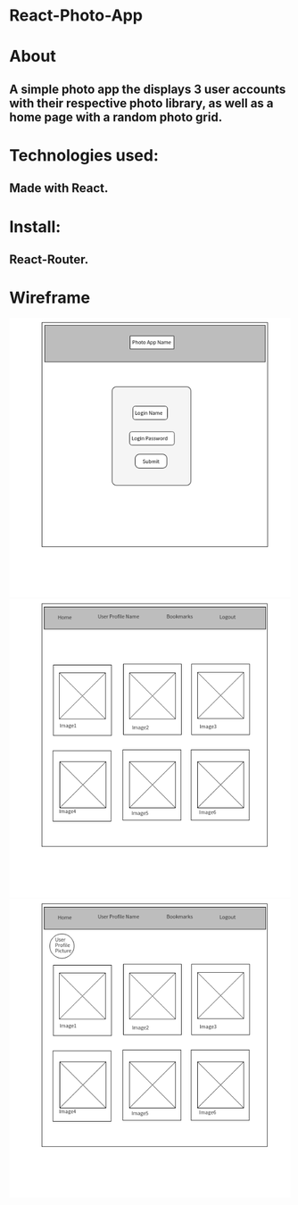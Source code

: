 # React-Photo-App

# About
## A simple photo app the displays 3 user accounts with their respective photo library, as well as a home page with a random photo grid.

# Technologies used:
## Made with React.
# Install:
## React-Router.


# Wireframe
![Page1](https://github.com/devrlora/React-Photo-App/blob/master/react-photoapp/Wireframe/PhotoApp-Page1-Login.png "Page1")
![Page2](https://github.com/devrlora/React-Photo-App/blob/master/react-photoapp/Wireframe/PhotoApp-Page2-Home.png "Page2")
![Page3](https://github.com/devrlora/React-Photo-App/blob/master/react-photoapp/Wireframe/PhotoApp-Page3-UserProfile.png "Page3")
